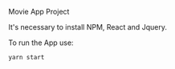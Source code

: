 Movie App Project

It's necessary to install NPM, React and Jquery.

To run the App use:

    yarn start

